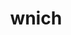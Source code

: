 ---
title: wnich
github: https://github.com/wnich
mode: light
transition: 3s
archetype:
- Badges | Tags | Icons
---